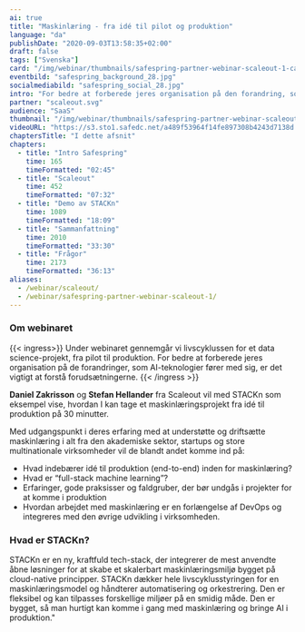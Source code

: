 ```yaml
---
ai: true
title: "Maskinlæring - fra idé til pilot og produktion"
language: "da"
publishDate: "2020-09-03T13:58:35+02:00"
draft: false
tags: ["Svenska"]
card: "/img/webinar/thumbnails/safespring-partner-webinar-scaleout-1-card.jpg"
eventbild: "safespring_background_28.jpg"
socialmediabild: "safespring_social_28.jpg"
intro: "For bedre at forberede jeres organisation på den forandring, som AI-teknologier medfører, er det vigtigt at forstå forudsætningerne."
partner: "scaleout.svg"
audience: "SaaS"
thumbnail: "/img/webinar/thumbnails/safespring-partner-webinar-scaleout-1.jpg"
videoURL: "https://s3.sto1.safedc.net/a489f53964f14fe897308b4243d7138d:processedvideos/safespring-partner-webinar-scaleout-1/master.m3u8"
chaptersTitle: "I dette afsnit"
chapters:
  - title: "Intro Safespring"
    time: 165
    timeFormatted: "02:45"
  - title: "Scaleout"
    time: 452
    timeFormatted: "07:32"
  - title: "Demo av STACKn"
    time: 1089
    timeFormatted: "18:09"
  - title: "Sammanfattning"
    time: 2010
    timeFormatted: "33:30"
  - title: "Frågor"
    time: 2173
    timeFormatted: "36:13"
aliases:
  - /webinar/scaleout/
  - /webinar/safespring-partner-webinar-scaleout-1/
---
```

### Om webinaret

{{< ingress>}}
Under webinaret gennemgår vi livscyklussen for et data science-projekt, fra pilot til produktion. For bedre at forberede jeres organisation på de forandringer, som AI-teknologier fører med sig, er det vigtigt at forstå forudsætningerne.
{{< /ingress >}}

**Daniel Zakrisson** og **Stefan Hellander** fra Scaleout vil med STACKn som eksempel vise, hvordan I kan tage et maskinlæringsprojekt fra idé til produktion på 30 minutter.

Med udgangspunkt i deres erfaring med at understøtte og driftsætte maskinlæring i alt fra den akademiske sektor, startups og store multinationale virksomheder vil de blandt andet komme ind på:

- Hvad indebærer idé til produktion (end-to-end) inden for maskinlæring?
- Hvad er “full-stack machine learning”?
- Erfaringer, gode praksisser og faldgruber, der bør undgås i projekter for at komme i produktion
- Hvordan arbejdet med maskinlæring er en forlængelse af DevOps og integreres med den øvrige udvikling i virksomheden.

### Hvad er STACKn?

STACKn er en ny, kraftfuld tech-stack, der integrerer de mest anvendte åbne løsninger for at skabe et skalerbart maskinlæringsmiljø bygget på cloud-native principper. STACKn dækker hele livscyklusstyringen for en maskinlæringsmodel og håndterer automatisering og orkestrering. Den er fleksibel og kan tilpasses forskellige miljøer på en smidig måde. Den er bygget, så man hurtigt kan komme i gang med maskinlæring og bringe AI i produktion."
